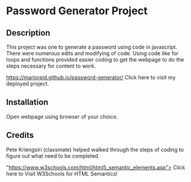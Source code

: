 # Password Generator Project

## Description 
This project was one to generate a password using code in javascript. There were numerous edits and modifying of code. Using code like for loops and functions provided easier coding to get the webpage to do the steps necessary for content to work.  

https://marioreid.github.io/password-generator/ Click here to visit my deployed project.

## Installation

Open webpage using browser of your choice.

 ## Credits
Pete Kriengsiri (classmate) helped walked through the steps of coding to figure out what need to be completed. 

"https://www.w3schools.com/html/html5_semantic_elements.asp"> Click here to Visit W3Schools for HTML Semantics!</a>

